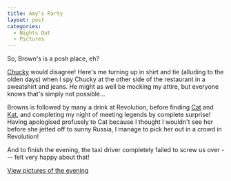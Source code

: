 ```yaml
---
title: Amy’s Party
layout: post
categories:
  - Nights Out
  - Pictures
---
```

So, Brown's is a posh place, eh?

[Chucky](https://pictures.scholesmafia.co.uk/index.php/?profile=50) would disagree! Here's me turning up in shirt and tie (alluding to the olden days) when I spy Chucky at the other side of the restaurant in a sweatshirt and jeans. He might as well be mocking my attire, but everyone knows that's simply not possible...

Browns is followed by many a drink at Revolution, before finding [Cat](https://pictures.scholesmafia.co.uk/index.php/?profile=161) and [Kat](https://pictures.scholesmafia.co.uk/index.php/?profile=13), and completing my night of meeting legends by complete surprise! Having apologised profusely to Cat because I thought I wouldn't see her before she jetted off to sunny Russia, I manage to pick her out in a crowd in Revolution!

And to finish the evening, the taxi driver completely failed to screw us over --- felt very happy about that!

[View pictures of the evening](https://pictures.scholesmafia.co.uk/index.php/2006/08/31.08.06,01.09.06-amy's-birthday/)
